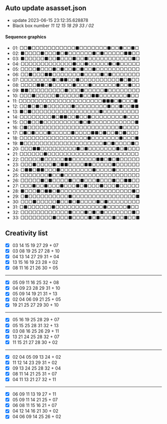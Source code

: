 ## Auto update asasset.json

* update 2023-06-15 23:12:35.628878
* Black box number _11 12 15 18 29 33 / 02_
#### Sequence graphics

* 01: □□■□□□□□□□□□□□■□□□□□□□■□□■□□■□
* 02: ■□□□□■□□□■□■□□□□□□■□■□□□□□■■□□
* 03: ■□□□□□■□□■□□□■□□■□□□□□□□□□□□■□
* 04: □□□□□□□□□□□□□■□□■□□□□□■□■□□□□□
* 05: □□□□■□□□■□■□□■□■□□■□□□□□□□□□□□
* 06: □□■□□□■■□□□□□□□■□□□□■□■□□□□□□□
* 07: □□□□□□□□■□■■□□■□□□□□□□□□□■□■□□
* 08: □□□□■■□■□□□□□■□□□■□□□□□□■□□■□□
* 09: ■■□□□□□□□□□■□□□■□□□□□■□□□□□□□□
* 10: □□□■□□□□□■□□□□□■□□■■□□□□□□□■□□
* 11: □□□□□□□□□□□□□□□□□□□□□■■■□■□□□■
* 12: □□■□■□■□□□□□□■□□□□□□□□■□□■□□■■
* 13: ■□■□□□□□□□□□□□□□□□□□■□□□□□□□□□
* 14: □□□□□□□□■□■■□□■□□■□□□□□□□□■□□□
* 15: □□■□□■□□□□□□□□□■□■□□□□□□□□□□□■
* 16: □■□□□□□□□□□□□□□□□□□□□□□□□■□□□□
* 17: □■□■□□□■□□□□□■□□□□■■□■□□■□■□□□
* 18: □□□□□□□□□□□□□□□□□■□□□□□□□■□□□■
* 19: ■□□□□□□□□□□□□□□□□□□□□■□■□□□□■□
* 20: □□□■■□□□□□□□□□■□■□□□□□□□■□■□□□
* 21: □□□□□□■□□□□□□□□□□□□□□□□□□□□□□□
* 22: □□□□□■□□□□□■■□□□□□□■■□■□■□□□□□
* 23: □□□■□□□□■□■■□□□□■■□□□□□■□□□□□□
* 24: □■■□■■□□□■□□□□□□□□■□□□□■□□□□□□
* 25: □□□□□□□■□□■□□□□□□□□□□□□□□□□□□□
* 26: □□□□□■□■□□□□■□□■□□□■□□□■□□■■□□
* 27: □□□■□□■□□□■□□□■□■□□□■□□□■□□□□□
* 28: ■□□□■□■■□■□□□□□□□□□□□□□□□□□□■□
* 29: □■□□□□□□□□□□■□□□□□□□□□□□□□□□□■
* 30: □□□■□□□□□■□□■□■□□□□■□■□□□□□□□□
* 31: □■□□□□□□■□□□□□□□□□□□□■□□□□□■□□
* 32: □□□□□□□□□□□□■□□□■□■□■□□□□□□□■□
* 33: □□□□□□□□■□□□■□□□□■□■□□□■□□■□□■
## Creativity list

- [x] 03 14 15 19 27 29 + 07
- [x] 03 08 19 25 27 28 + 10
- [x] 04 13 14 27 29 31 + 04
- [x] 13 15 16 19 23 28 + 02
- [x] 08 11 16 21 26 30 + 05
***
- [x] 05 09 11 16 25 32 + 08
- [x] 04 09 23 28 29 31 + 10
- [x] 05 09 14 19 21 31 + 13
- [x] 02 04 06 09 21 25 + 05
- [x] 19 21 25 27 29 30 + 10
***
- [x] 05 16 19 25 28 29 + 07
- [x] 05 15 25 28 31 32 + 13
- [x] 03 08 16 25 26 29 + 11
- [x] 13 21 24 25 28 32 + 07
- [x] 11 15 21 27 28 30 + 02
***
- [x] 02 04 05 09 13 24 + 02
- [x] 11 12 14 23 29 31 + 02
- [x] 09 13 24 25 28 32 + 04
- [x] 08 11 14 21 25 31 + 07
- [x] 04 11 13 21 27 32 + 11
***
- [x] 06 09 11 13 19 27 + 11
- [x] 05 09 11 14 21 25 + 07
- [x] 06 08 11 15 16 21 + 07
- [x] 04 12 14 16 21 30 + 02
- [x] 04 06 09 14 25 26 + 02
